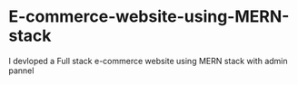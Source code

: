 # E-commerce-website-using-MERN-stack
I devloped a Full stack e-commerce website using MERN stack with admin pannel
